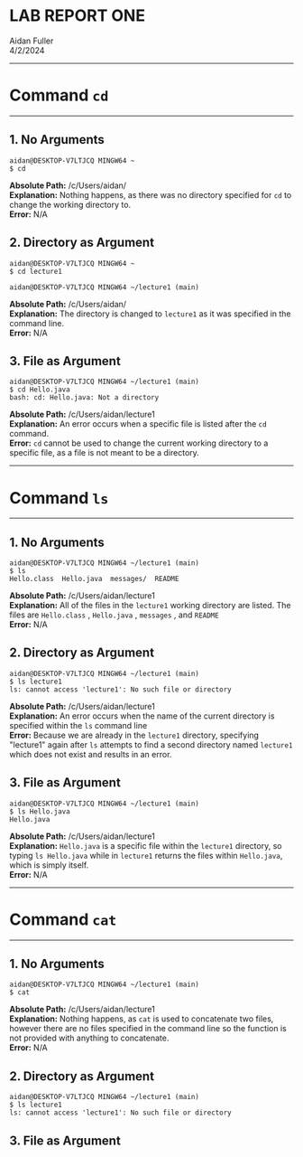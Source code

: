 # LAB REPORT ONE
Aidan Fuller <br>
4/2/2024

---
# Command `cd`
---

## **1. No Arguments**
```
aidan@DESKTOP-V7LTJCQ MINGW64 ~
$ cd
```
**Absolute Path:** /c/Users/aidan/ <br>
**Explanation:** Nothing happens, as there was no directory specified for `cd` to change the working directory to. <br>
**Error:** N/A

## **2. Directory as Argument**
```
aidan@DESKTOP-V7LTJCQ MINGW64 ~
$ cd lecture1

aidan@DESKTOP-V7LTJCQ MINGW64 ~/lecture1 (main)
```
**Absolute Path:** /c/Users/aidan/ <br>
**Explanation:** The directory is changed to `lecture1` as it was specified in the command line. <br>
**Error:** N/A

## **3. File as Argument**
```
aidan@DESKTOP-V7LTJCQ MINGW64 ~/lecture1 (main)
$ cd Hello.java
bash: cd: Hello.java: Not a directory
```
**Absolute Path:** /c/Users/aidan/lecture1 <br>
**Explanation:** An error occurs when a specific file is listed after the `cd` command. <br>
**Error:** `cd` cannot be used to change the current working directory to a specific file, as a file is not meant to be a directory. 

---
# Command `ls`
---

## **1. No Arguments**
```
aidan@DESKTOP-V7LTJCQ MINGW64 ~/lecture1 (main)
$ ls
Hello.class  Hello.java  messages/  README
```
**Absolute Path:** /c/Users/aidan/lecture1 <br>
**Explanation:** All of the files in the `lecture1` working directory are listed. The files are `Hello.class` , `Hello.java` , `messages` , and `README` <br>
**Error:** N/A

## **2. Directory as Argument**
```
aidan@DESKTOP-V7LTJCQ MINGW64 ~/lecture1 (main)
$ ls lecture1
ls: cannot access 'lecture1': No such file or directory
```
**Absolute Path:** /c/Users/aidan/lecture1 <br>
**Explanation:** An error occurs when the name of the current directory is specified within the `ls` command line <br>
**Error:** Because we are already in the `lecture1` directory, specifying "lecture1" again after `ls` attempts to find a second directory named `lecture1` which does not exist and results in an error. 

## **3. File as Argument**
```
aidan@DESKTOP-V7LTJCQ MINGW64 ~/lecture1 (main)
$ ls Hello.java
Hello.java
```
**Absolute Path:** /c/Users/aidan/lecture1 <br>
**Explanation:** `Hello.java` is a specific file within the `lecture1` directory, so typing `ls Hello.java` while in `lecture1` returns the files within `Hello.java`, which is simply itself. <br>
**Error:** N/A

---
# Command `cat`
---

## **1. No Arguments**
```
aidan@DESKTOP-V7LTJCQ MINGW64 ~/lecture1 (main)
$ cat
```
**Absolute Path:** /c/Users/aidan/lecture1 <br>
**Explanation:** Nothing happens, as `cat` is used to concatenate two files, however there are no files specified in the command line so the function is not provided with anything to concatenate. <br> 
**Error:** N/A

## **2. Directory as Argument**
```
aidan@DESKTOP-V7LTJCQ MINGW64 ~/lecture1 (main)
$ ls lecture1
ls: cannot access 'lecture1': No such file or directory
```

## **3. File as Argument**
```

